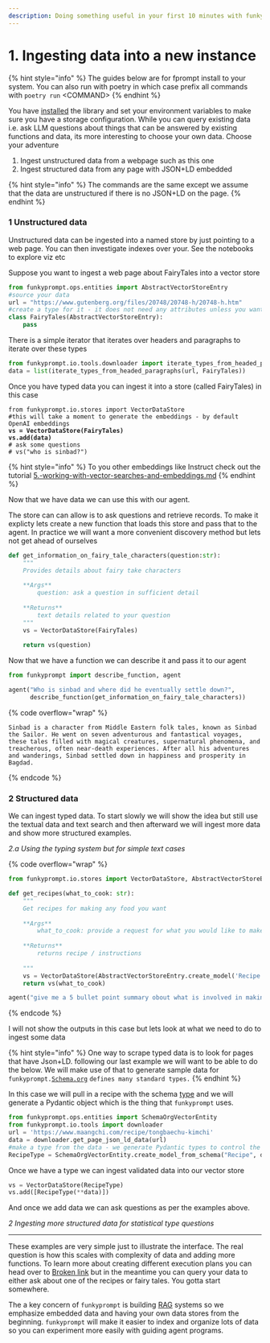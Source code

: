 ```yaml
---
description: Doing something useful in your first 10 minutes with funkyprompt
---
```


# 1. Ingesting data into a new instance

{% hint style="info" %}
The guides below are for fprompt install to your system. You can also run with poetry in which case prefix all commands with `poetry run` \<COMMAND>
{% endhint %}

You have [installed](../why-funkyprompt/install.md) the library and set your environment variables to make sure you have a storage configuration. While you can query existing data i.e. ask LLM questions about things that can be answered by existing functions and data, its more interesting to choose your own data. Choose your adventure

1. Ingest unstructured data from a webpage such as this one
2. Ingest structured data from any page with JSON+LD embedded

{% hint style="info" %}
The commands are the same except we assume that the data are unstructured if there is no JSON+LD on the page.
{% endhint %}

### 1 Unstructured data

Unstructured data can be ingested into a named store by just pointing to a web page. You can then investigate indexes over your. See the notebooks to explore viz etc

&#x20; Suppose you want to ingest a web page about FairyTales into a vector store

```python
from funkyprompt.ops.entities import AbstractVectorStoreEntry
#source your data
url = "https://www.gutenberg.org/files/20748/20748-h/20748-h.htm"
#create a type for it - it does not need any attributes unless you want to add some
class FairyTales(AbstractVectorStoreEntry):
    pass
```

There is a simple iterator that iterates over headers and paragraphs to iterate over these types

```python
from funkyprompt.io.tools.downloader import iterate_types_from_headed_paragraphs
data = list(iterate_types_from_headed_paragraphs(url, FairyTales))
```

Once you have typed data you can ingest it into a store (called FairyTales) in this case

<pre class="language-python"><code class="lang-python">from funkyprompt.io.stores import VectorDataStore 
#this will take a moment to generate the embeddings - by default OpenAI embeddings
<strong>vs = VectorDataStore(FairyTales)
</strong><strong>vs.add(data)
</strong># ask some questions
# vs("who is sinbad?")
</code></pre>

{% hint style="info" %}
To you other embeddings like Instruct check out the tutorial [5.-working-with-vector-searches-and-embeddings.md](5.-working-with-vector-searches-and-embeddings.md "mention")
{% endhint %}

Now that we have data we can use this with our agent.

The store can can allow is to ask questions and retrieve records. To make it explicty lets create a new function that loads this store and pass that to the agent. In practice we will want a more convenient discovery method but lets not get ahead of ourselves

```python
def get_information_on_fairy_tale_characters(question:str):
    """
    Provides details about fairy take characters 
    
    **Args**
        question: ask a question in sufficient detail
        
    **Returns**
        text details related to your question
    """
    vs = VectorDataStore(FairyTales)
    
    return vs(question)
```

Now that we have a function we can describe it and pass it to our agent

```python
from funkyprompt import describe_function, agent

agent("Who is sinbad and where did he eventually settle down?", 
      describe_function(get_information_on_fairy_tale_characters))
```

{% code overflow="wrap" %}
```
Sinbad is a character from Middle Eastern folk tales, known as Sinbad the Sailor. He went on seven adventurous and fantastical voyages, these tales filled with magical creatures, supernatural phenomena, and treacherous, often near-death experiences. After all his adventures and wanderings, Sinbad settled down in happiness and prosperity in Bagdad.
```
{% endcode %}

### 2 Structured data

We can ingest typed data. To start slowly we will show the idea but still use the textual data and text search and then afterward we will ingest more data and show more structured examples.&#x20;

_2.a Using the typing system but for simple text cases_

{% code overflow="wrap" %}
```python
from funkyprompt.io.stores import VectorDataStore, AbstractVectorStoreEntry

def get_recipes(what_to_cook: str):
    """
    Get recipes for making any food you want
    
    **Args**
        what_to_cook: provide a request for what you would like to make
        
    **Returns**
        returns recipe / instructions
        
    """
    vs = VectorDataStore(AbstractVectorStoreEntry.create_model('Recipe'))
    return vs(what_to_cook)

agent("give me a 5 bullet point summary obout what is involved in making kimchi", describe_function(get_recipes))  
```
{% endcode %}

I will not show the outputs in this case but lets look at what we need to do to ingest some data

{% hint style="info" %}
One way to scrape typed data is to look for pages that have Json+LD. following our last example we will want to be able to do the below. We will make use of that to generate sample data for `funkyprompt.`[`Schema.org`](https://schema.org) `defines many standard types.`
{% endhint %}

In this case we will pull in a recipe with the schema [type](https://schema.org/Recipe) and we will generate a Pydantic object which is the thing that `funkyprompt` uses.

```python
from funkyprompt.ops.entities import SchemaOrgVectorEntity
from funkyprompt.io.tools import downloader
url = 'https://www.maangchi.com/recipe/tongbaechu-kimchi'
data = downloader.get_page_json_ld_data(url) 
#make a type from the data - we generate Pydantic types to control the RAGs
RecipeType = SchemaOrgVectorEntity.create_model_from_schema("Recipe", data)
```

Once we have a type we can ingest validated data into our vector store

```python
vs = VectorDataStore(RecipeType)
vs.add([RecipeType(**data)])
```

And once we add data we can ask questions as per the examples above.

_2 Ingesting more structured data for statistical type questions_&#x20;





***

These examples are very simple just to illustrate the interface. The real question is how this scales with complexity of data and adding more functions. To learn more about creating different execution plans you can head over to [Broken link](broken-reference "mention") but in the meantime you can query your data to  either ask about one of the recipes or fairy tales. You gotta start somewhere.

The a key concern of `funkyprompt` is building [RAG](../why-funkyprompt/rag-systems.md) systems so we emphasize embedded data  and having your own data stores from the beginning. `funkyprompt` will make it easier to index and organize lots of data so you can experiment more easily with guiding agent programs.
